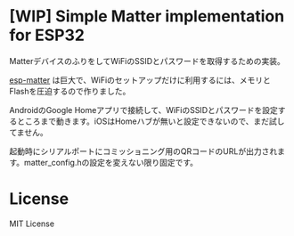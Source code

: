 # [WIP] Simple Matter implementation for ESP32

MatterデバイスのふりをしてWiFiのSSIDとパスワードを取得するための実装。

[esp-matter](https://github.com/espressif/esp-matter) は巨大で、WiFiのセットアップだけに利用するには、メモリとFlashを圧迫するので作りました。

AndroidのGoogle Homeアプリで接続して、WiFiのSSIDとパスワードを設定するところまで動きます。iOSはHomeハブが無いと設定できないので、まだ試してません。

起動時にシリアルポートにコミッショニング用のQRコードのURLが出力されます。matter_config.hの設定を変えない限り固定です。

# License

MIT License
